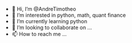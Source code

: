 - 👋 Hi, I’m @AndreTimotheo
- 👀 I’m interested in python, math, quant finance
- 🌱 I’m currently learning python
- 💞️ I’m looking to collaborate on ...
- 📫 How to reach me ...

<!---
AndreTimotheo/AndreTimotheo is a ✨ special ✨ repository because its `README.md` (this file) appears on your GitHub profile.
You can click the Preview link to take a look at your changes.
--->
